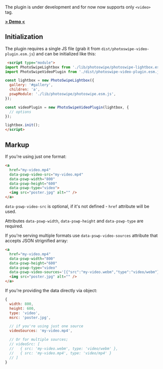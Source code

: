 The plugin is under development and for now now supports only `<video>` tag.

**[> Demo <](https://dimsemenov.github.io/photoswipe-video-plugin/)**

## Initialization

The plugin requires a single JS file (grab it from `dist/photoswipe-video-plugin.esm.js`) and can be initialized like this:

```html
 <script type="module">
import PhotoSwipeLightbox from './lib/photoswipe/photoswipe-lightbox.esm.js';
import PhotoSwipeVideoPlugin from './dist/photoswipe-video-plugin.esm.js';

const lightbox = new PhotoSwipeLightbox({
  gallery: '#gallery',
  children: 'a',
  pswpModule: './lib/photoswipe/photoswipe.esm.js',
});

const videoPlugin = new PhotoSwipeVideoPlugin(lightbox, {
  // options
});

lightbox.init();
</script>
```

## Markup

If you're using just one format:

```html
<a
  href="my-video.mp4" 
  data-pswp-video-src="my-video.mp4"
  data-pswp-width="800"
  data-pswp-height="600"
  data-pswp-type="video">
  <img src="poster.jpg" alt="" />
</a>
```

`data-pswp-video-src` is optional, if it's not defined - `href` attribute will be used. 

Attributes `data-pswp-width`, `data-pswp-height` and `data-pswp-type` are required.

If you're serving multiple formats use `data-pswp-video-sources` attribute that accepts JSON strignified array:

```html
<a
  href="my-video.mp4" 
  data-pswp-width="800"
  data-pswp-height="600"
  data-pswp-type="video"
  data-pswp-video-sources='[{"src":"my-video.webm","type":"video/webm"},{"src":"my-video.mp4","type":"video/mp4"}]'>
  <img src="poster.jpg" alt="" />
</a>
```

If you're providing the data directly via object:

```js
{
  width: 800,
  height: 600,
  type: 'video',
  msrc: 'poster.jpg',

  // if you're using just one source
  videoSources: 'my-video.mp4',

  // Or for multiple sources;
  // videoSrc: [
  //   { src: 'my-video.webm', type: 'video/webm' },
  //   { src: 'my-video.mp4', type: 'video/mp4' }
  // ] 
}
```
